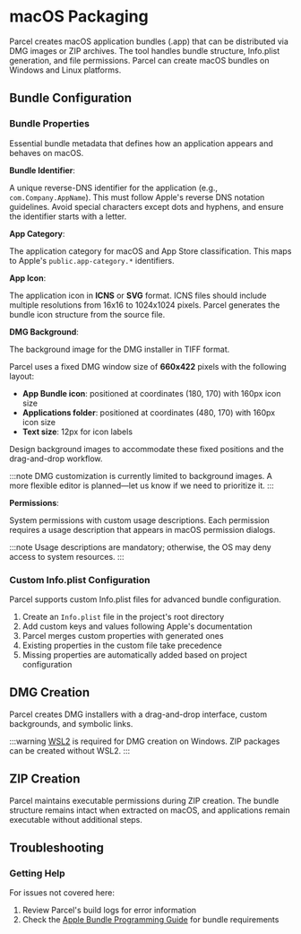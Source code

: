 # macOS Packaging

Parcel creates macOS application bundles (.app) that can be distributed via DMG images or ZIP archives. The tool handles bundle structure, Info.plist generation, and file permissions. Parcel can create macOS bundles on Windows and Linux platforms.

## Bundle Configuration

### Bundle Properties

Essential bundle metadata that defines how an application appears and behaves on macOS.

**Bundle Identifier**:

A unique reverse-DNS identifier for the application (e.g., `com.Company.AppName`). This must follow Apple's reverse DNS notation guidelines. Avoid special characters except dots and hyphens, and ensure the identifier starts with a letter.

**App Category**:

The application category for macOS and App Store classification. This maps to Apple's `public.app-category.*` identifiers.

**App Icon**:

The application icon in **ICNS** or **SVG** format. ICNS files should include multiple resolutions from 16x16 to 1024x1024 pixels. Parcel generates the bundle icon structure from the source file.

**DMG Background**:

The background image for the DMG installer in TIFF format.

Parcel uses a fixed DMG window size of **660x422** pixels with the following layout:

- **App Bundle icon**: positioned at coordinates (180, 170) with 160px icon size
- **Applications folder**: positioned at coordinates (480, 170) with 160px icon size  
- **Text size**: 12px for icon labels

Design background images to accommodate these fixed positions and the drag-and-drop workflow.

:::note
DMG customization is currently limited to background images. A more flexible editor is planned—let us know if we need to prioritize it.
:::

**Permissions**:

System permissions with custom usage descriptions. Each permission requires a usage description that appears in macOS permission dialogs.

:::note
Usage descriptions are mandatory; otherwise, the OS may deny access to system resources.
:::

<!--- NOT YET AVAILABLE IN STABLE PARCEL
**File Type Associations**:

Associate the application with specific file types by specifying file extensions (e.g., `.myfile`) and optionally adding MIME types.

To handle these files in Avalonia applications, see [Activatable Lifetime](https://docs.avaloniaui.net/docs/concepts/services/activatable-lifetime#handling-uri-activation) documentation.

**URL Scheme Handlers**:

Register custom URL schemes for deep linking by defining custom schemes (e.g., `myapp://`, `myprotocol://`). This enables other applications to launch the app with specific parameters.

To handle URL schemes in Avalonia applications, see [Activatable Lifetime](https://docs.avaloniaui.net/docs/concepts/services/activatable-lifetime#handling-uri-activation) documentation.
--->

### Custom Info.plist Configuration

Parcel supports custom Info.plist files for advanced bundle configuration.

1. Create an `Info.plist` file in the project's root directory
2. Add custom keys and values following Apple's documentation
3. Parcel merges custom properties with generated ones
4. Existing properties in the custom file take precedence
5. Missing properties are automatically added based on project configuration

## DMG Creation

Parcel creates DMG installers with a drag-and-drop interface, custom backgrounds, and symbolic links.

:::warning
[WSL2](https://learn.microsoft.com/en-us/windows/wsl/) is required for DMG creation on Windows. ZIP packages can be created without WSL2.
:::

## ZIP Creation

Parcel maintains executable permissions during ZIP creation. The bundle structure remains intact when extracted on macOS, and applications remain executable without additional steps.

## Troubleshooting

### Getting Help

For issues not covered here:

1. Review Parcel's build logs for error information
2. Check the [Apple Bundle Programming Guide](https://developer.apple.com/library/archive/documentation/CoreFoundation/Conceptual/CFBundles/Introduction/Introduction.html) for bundle requirements
